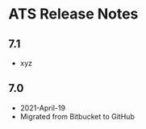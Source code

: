 # ATS Release Notes

## 7.1

* xyz
    

## 7.0 

* 2021-April-19
* Migrated from Bitbucket to GitHub


